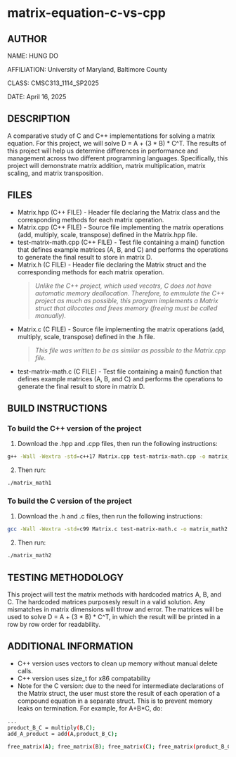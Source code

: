 # matrix-equation-c-vs-cpp
## AUTHOR
NAME: HUNG DO

AFFILIATION: University of Maryland, Baltimore County

CLASS: CMSC313_1114_SP2025

DATE: April 16, 2025

## DESCRIPTION 
A comparative study of C and C++ implementations for solving a matrix equation. For this project, we will solve D = A + (3 * B) * C^T. The results of this project will help us determine differences in performance and management across two different programming languages. Specifically, this project will demonstrate matrix addition, matrix multiplication, matrix scaling, and matrix transposition.

## FILES
- Matrix.hpp (C++ FILE) - Header file declaring the Matrix class and the corresponding methods for each matrix operation.
- Matrix.cpp (C++ FILE) - Source file implementing the matrix operations (add, multiply, scale, transpose) defined in the Matrix.hpp file.
- test-matrix-math.cpp (C++ FILE) - Test file containing a main() function that defines example matrices (A, B, and C) and performs the operations to generate the final result to store in matrix D.
- Matrix.h (C FILE) - Header file declaring the Matrix struct and the corresponding methods for each matrix operation.
  > *Unlike the C++ project, which used vecotrs, C does not have automatic memory deallocation. Therefore, to emmulate the C++ project as much as possible, this program implements a Matrix struct that allocates and frees memory (freeing must be called manually).*
- Matrix.c (C FILE) - Source file implementing the matrix operations (add, multiply, scale, transpose) defined in the .h file. 
  > *This file was written to be as similar as possible to the Matrix.cpp file.*
- test-matrix-math.c (C FILE) - Test file containing a main() function that defines example matrices (A, B, and C) and performs the operations to generate the final result to store in matrix D.

## BUILD INSTRUCTIONS
### To build the C++ version of the project
1. Download the .hpp and .cpp files, then run the following instructions:
```bash
g++ -Wall -Wextra -std=c++17 Matrix.cpp test-matrix-math.cpp -o matrix_math1
```

2. Then run: 
```bash
./matrix_math1
```
### To build the C version of the project
1. Download the .h and .c files, then run the following instructions:
```bash
gcc -Wall -Wextra -std=c99 Matrix.c test-matrix-math.c -o matrix_math2
```

2. Then run: 
```bash
./matrix_math2
```

## TESTING METHODOLOGY
This project will test the matrix methods with hardcoded matrics A, B, and C. The hardcoded matrices purposesly result in a valid solution. Any mismatches in matrix dimensions will throw and error. The matrices will be used to solve D = A + (3 * B) * C^T, in which the result will be printed in a row by row order for readability.

## ADDITIONAL INFORMATION
- C++ version uses vectors to clean up memory without manual delete calls.
- C++ version uses size_t for x86 compatability
- Note for the C version: due to the need for intermediate declarations of the Matrix struct, the user must store the result of each operation of a compound equation in a separate struct. This is to prevent memory leaks on termination. For example, for A+B*C, do:
```bash
...
product_B_C = multiply(B,C);
add_A_product = add(A,product_B_C);

free_matrix(A); free_matrix(B); free_matrix(C); free_matrix(product_B_C); free_matrix(add_A_product);
```
